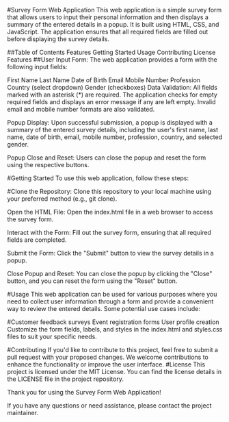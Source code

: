 #Survey Form Web Application
This web application is a simple survey form that allows users to input their personal information and then displays a summary of the entered details in a popup. It is built using HTML, CSS, and JavaScript. The application ensures that all required fields are filled out before displaying the survey details.

##Table of Contents
Features
Getting Started
Usage
Contributing
License
Features
##User Input Form: The web application provides a form with the following input fields:

First Name
Last Name
Date of Birth
Email
Mobile Number
Profession
Country (select dropdown)
Gender (checkboxes)
Data Validation: All fields marked with an asterisk (*) are required. The application checks for empty required fields and displays an error message if any are left empty. Invalid email and mobile number formats are also validated.

Popup Display: Upon successful submission, a popup is displayed with a summary of the entered survey details, including the user's first name, last name, date of birth, email, mobile number, profession, country, and selected gender.

Popup Close and Reset: Users can close the popup and reset the form using the respective buttons.

#Getting Started
To use this web application, follow these steps:

#Clone the Repository: Clone this repository to your local machine using your preferred method (e.g., git clone).

Open the HTML File: Open the index.html file in a web browser to access the survey form.

Interact with the Form: Fill out the survey form, ensuring that all required fields are completed.

Submit the Form: Click the "Submit" button to view the survey details in a popup.

Close Popup and Reset: You can close the popup by clicking the "Close" button, and you can reset the form using the "Reset" button.

#Usage
This web application can be used for various purposes where you need to collect user information through a form and provide a convenient way to review the entered details. Some potential use cases include:

#Customer feedback surveys
Event registration forms
User profile creation
Customize the form fields, labels, and styles in the index.html and styles.css files to suit your specific needs.

#Contributing
If you'd like to contribute to this project, feel free to submit a pull request with your proposed changes. We welcome contributions to enhance the functionality or improve the user interface.
#License
This project is licensed under the MIT License. You can find the license details in the LICENSE file in the project repository.

Thank you for using the Survey Form Web Application!

If you have any questions or need assistance, please contact the project maintainer.

